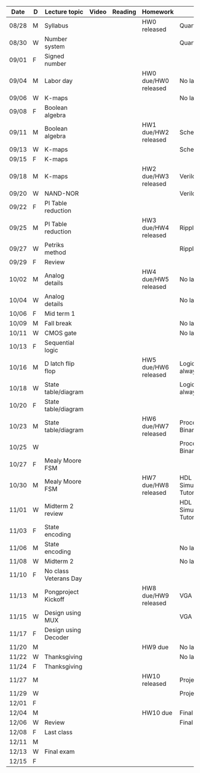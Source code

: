 | Date  | D | Lecture topic         | Video | Reading | Homework             | Labs                                 |
|-------|---|-----------------------|-------|---------|----------------------|--------------------------------------|
| 08/28 | M | Syllabus              |       |         | HW0 released         | Quartus setup                        |
| 08/30 | W | Number system         |       |         |                      | Quartus setup                        |
| 09/01 | F | Signed number         |       |         |                      |                                      |
| 09/04 | M | Labor day             |       |         | HW0 due/HW0 released | No labs                              |
| 09/06 | W | K-maps                |       |         |                      | No labs                              |
| 09/08 | F | Boolean algebra       |       |         |                      |                                      |
| 09/11 | M | Boolean algebra       |       |         | HW1 due/HW2 released | Schematics and Verilog               |
| 09/13 | W | K-maps                |       |         |                      | Schematics and Verilog               |
| 09/15 | F | K-maps                |       |         |                      |                                      |
| 09/18 | M | K-maps                |       |         | HW2 due/HW3 released | Verilog Modules                      |
| 09/20 | W | NAND-NOR              |       |         |                      | Verilog Modules                      |
| 09/22 | F | PI Table reduction    |       |         |                      |                                      |
| 09/25 | M | PI Table reduction    |       |         | HW3 due/HW4 released | Ripple Adder                         |
| 09/27 | W | Petriks method        |       |         |                      | Ripple Adder                         |
| 09/29 | F | Review                |       |         |                      |                                      |
| 10/02 | M | Analog details        |       |         | HW4 due/HW5 released | No lab: Midterm                      |
| 10/04 | W | Analog details        |       |         |                      | No lab: Midterm                      |
| 10/06 | F | Mid term 1            |       |         |                      |                                      |
| 10/09 | M | Fall break            |       |         |                      | No lab: Fall break                   |
| 10/11 | W | CMOS gate             |       |         |                      | No lab: Fall break                   |
| 10/13 | F | Sequential logic      |       |         |                      |                                      |
| 10/16 | M | D latch flip flop     |       |         | HW5 due/HW6 released | Logic synthesis and always block     |
| 10/18 | W | State table/diagram   |       |         |                      | Logic synthesis and always block     |
| 10/20 | F | State table/diagram   |       |         |                      |                                      |
| 10/23 | M | State table/diagram   |       |         | HW6 due/HW7 released | Procedural Verilog and Binary to BCD |
| 10/25 | W |                       |       |         |                      | Procedural Verilog and Binary to BCD |
| 10/27 | F | Mealy Moore FSM       |       |         |                      |                                      |
| 10/30 | M | Mealy Moore FSM       |       |         | HW7 due/HW8 released | HDL Simulation/Testbenches Tutorial  |
| 11/01 | W | Midterm 2 review      |       |         |                      | HDL Simulation/Testbenches Tutorial  |
| 11/03 | F | State encoding        |       |         |                      |                                      |
| 11/06 | M | State encoding        |       |         |                      | No lab: Midterm                      |
| 11/08 | W | Midterm 2             |       |         |                      | No lab: Midterm                      |
| 11/10 | F | No class Veterans Day |       |         |                      |                                      |
| 11/13 | M | Pongproject Kickoff   |       |         | HW8 due/HW9 released | VGA Video Tutorial                   |
| 11/15 | W | Design using MUX      |       |         |                      | VGA Video Tutorial                   |
| 11/17 | F | Design using Decoder  |       |         |                      |                                      |
| 11/20 | M |                       |       |         | HW9 due              | No lab: Thanksgiving                 |
| 11/22 | W | Thanksgiving          |       |         |                      | No lab: Thanksgiving                 |
| 11/24 | F | Thanksgiving          |       |         |                      |                                      |
| 11/27 | M |                       |       |         | HW10 released        | Project updates                      |
| 11/29 | W |                       |       |         |                      | Project updates                      |
| 12/01 | F |                       |       |         |                      |                                      |
| 12/04 | M |                       |       |         | HW10 due             | Final project due                    |
| 12/06 | W | Review                |       |         |                      | Final project due                    |
| 12/08 | F | Last class            |       |         |                      |                                      |
| 12/11 | M |                       |       |         |                      |                                      |
| 12/13 | W | Final exam            |       |         |                      |                                      |
| 12/15 | F |                       |       |         |                      |                                      |
